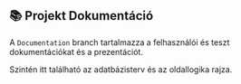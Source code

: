 ## 📚 Projekt Dokumentáció

A `Documentation` branch tartalmazza a felhasználói és teszt dokumentációkat és a prezentációt.

Szintén itt található az adatbázisterv és az oldallogika rajza.
